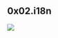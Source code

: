 ## 0x02.i18n
![](https://s3.amazonaws.com/alx-intranet.hbtn.io/uploads/medias/2020/1/91e1c50322b2428428f9.jpeg?X-Amz-Algorithm=AWS4-HMAC-SHA256&X-Amz-Credential=AKIARDDGGGOUSBVO6H7D%2F20230304%2Fus-east-1%2Fs3%2Faws4_request&X-Amz-Date=20230304T005821Z&X-Amz-Expires=86400&X-Amz-SignedHeaders=host&X-Amz-Signature=856470b39f715a09a0bfee3da0022942964414985d5c73c2a15e0ac58965ad41)
